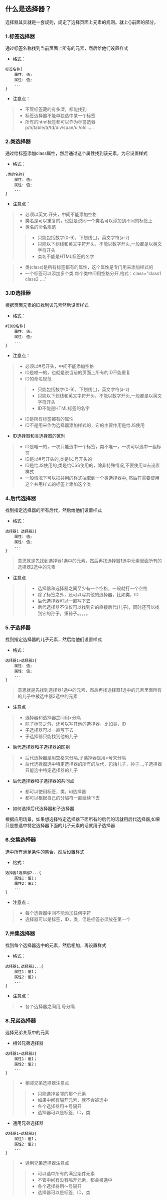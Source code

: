 ## 什么是选择器？
选择器其实就是一套规则，规定了选择页面上元素的规则。就上{}前面的部分。

### 1.标签选择器
通过标签名称找到当前页面上所有的元素，然后给他们设置样式

* 格式：
```
标签名称{
    属性: 值;
    属性: 值;
    ...
}
```
* 注意点：

> * 不管标签藏的有多深，都能找到
> * 标签选择器不能单独选中某一个标签
> * 所有的html标签都可以作为标签选器 p/h/table/tr/td/div/span/ul/ol/li.....


### 2.类选择器  
通过给标签添加class属性，然后通过这个属性找到该元素，为它设置样式

* 格式：
```
.类的名称{
    属性: 值;
    属性: 值;
    ...
}
```
* 注意点：

> * 必须以英文.开头，中间不能添加空格
> * 类名是可以重复的，也就是说同一个类名可以添加到不同的标签上
> * 类名的命名规范
>> * 只能包括数字(0-9)，下划线(_)，英文字符(a-z)
>> * 只能以下划线和英文字符开头，不能以数字开头,一般都是以英文字符开头
>> * 类名不能是HTML标签的名字

> * 类(class)是所有标签都有的属性，这个属性是专门用来添加样式的
> * 一个标签可以添加多个类,每个类中间用空格分开,格式：class="class1 class2 ...."

### 3.ID选择器
根据页面元素的ID找到该元素然后设置样式

* 格式：
```
#ID的名称{
    属性: 值;
    属性: 值;
    ...
}
```
* 注意点：

> * 必须以#号开头，中间不能添加空格
> * ID是唯一的，也就是说当前的页面上所有的ID不能重复
> * ID的命名规范
>> * 只能包括数字(0-9)，下划线(_)，英文字符(a-z)
>> * 只能以下划线和英文字符开头，不能以数字开头,一般都是以英文字符开头
>> * ID不能是HTML标签的名字
> * ID是所有标签都有的属性 
> * ID不是用来作为选择器添加样式的，它的主要作用是给JS使用

* ID选择器和类选择器的区别

> * ID是唯一的，一次只能选中一个标签，类不唯一，一次可以选中一组标签
> * ID是以#号开头的,类是以.号开头的
> * ID是给JS使用的,类是给CSS使用的，除非特殊情况,不要使用id去设置样式
> * 一般情况下可以把共用的样式抽取到一个类选择器中, 然后在需要使用这个共用样式的标签上添加这个类

### 4.后代选择器
找到指定选择器的所有后代，然后给他们设置样式

* 格式：
```
选择器1 选择器2{
    属性: 值;
    属性: 值;
    ...
}
```

> 意思就是先找到选择器1选中的元素，然后再找选择器1选中元素里面所有的选择器2选中的元素

* 注意点

>> * 选择器和选择器之间至少有一个空格，一般就打一个空格
>> * 除了标签之外，还可以写其他的选择器，比如类，ID
>> * 后代选择器可以一直写下去
>> * 后代选择器不仅仅可以找到它的直接后代(儿子)，同时还可以找到它的孙子，重孙子。。。。。

### 5.子选择器
找到指定选择器的儿子元素，然后给他们设置样式

* 格式：
```
选择器1>选择器2{
    属性: 值;
    属性: 值;
    ...
}
```

> 意思就是先找到选择器1选中的元素，然后再找选择器1选中的元素里面所有的儿子中被选中器2选中的元素

* 注意点

> * 选择器和选择器之间用>分隔
> * 除了标签之外，还可以写其他的选择器，比如类，ID
> * 子选择器可以一直写下去
> * 子选择器只能找到他的儿子

* 后代选择器和子选择器的区别

> * 后代选择器是用空格来分隔,子选择器是用>号来分隔
> * 后代选择器选中特定选择器的所有的后代，包括儿子，孙子...,子选择器只能选中特定选择器的儿子

* 后代选择器和子选择器的共同点

> * 都可以使用标签，类，id选择器 
> * 都可以根据自己的分隔符一直延续下去

* 如何选择后代选择器和子选择器

根据应用场景，如果想选择特定选择器下面所有的后代的话就用后代选择器,如果只是想选中特定选择器下面的儿子元素的话就用子选择器

### 6.交集选择器  
选中所有满足条件的集合，然后设置样式

* 格式：

```
选择器1选择器2...{
    属性1：值1；
    属性2：值2；
    ...
}
```

* 注意点：

> * 每个选择器中间不能添加任何字符
> * 选择器可以是标签，ID，类，但是标签必须放在第一个

### 7.并集选择器 
找到每个选择器选中的元素，然后相加，再设置样式

* 格式：

```
选择器1,选择器2...{
    属性1：值1；
    属性2：值2；
    ...
}
```

* 注意点：

> * 各个选择器之间用,号分隔

### 8.兄弟选择器
选择兄弟关系中的元素

* 相邻兄弟选择器
```
选择器1+选择器2{
    属性1：值1；
    属性2：值2；
    ... 
}
```

>* 相邻兄弟选择器注意点
>> * 只能选择紧邻的那个元素
>> * 如果中间有隔开元素，就不会被选中
>> * 各个选择器用＋号隔开
>> * 选择器可以是标签，ID，类

* 通用兄弟选择器
```
选择器1~选择器2{
    属性1：值1；
    属性2：值2；
    ... 
}
```

>* 通用兄弟选择器注意点
>> * 可以选中所有的满足条件元素
>> * 不管中间有没有隔开元素，都会被选中
>> * 各个选择器用～号隔开
>> * 选择器可以是标签，ID，类
